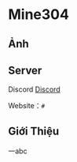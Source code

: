 # Mine304

## Ảnh

## Server

Discord [Discord](https://discord.gg/bWKtMR7jmy)

Website：`#`

## Giới Thiệu

一abc

